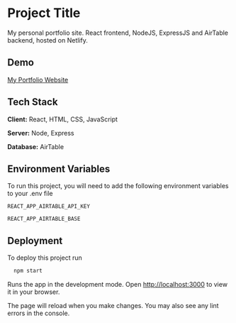 
# Project Title

My personal portfolio site. React frontend, NodeJS, ExpressJS and AirTable backend, hosted on Netlify.

## Demo

[My Portfolio Website](https://samleung.netlify.app)

## Tech Stack

**Client:** React, HTML, CSS, JavaScript

**Server:** Node, Express

**Database:** AirTable


## Environment Variables

To run this project, you will need to add the following environment variables to your .env file

`REACT_APP_AIRTABLE_API_KEY`

`REACT_APP_AIRTABLE_BASE`


## Deployment

To deploy this project run

```bash
  npm start
```

Runs the app in the development mode.
Open [http://localhost:3000](http://localhost:3000) to view it in your browser.

The page will reload when you make changes.
You may also see any lint errors in the console.
